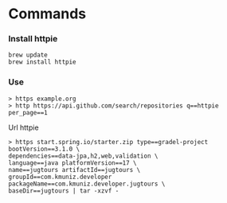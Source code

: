 # Commands

### Install httpie
```
brew update
brew install httpie
```

### Use

```
> https example.org
> http https://api.github.com/search/repositories q==httpie per_page==1

```

Url httpie
```
> https start.spring.io/starter.zip type==gradel-project bootVersion==3.1.0 \
dependencies==data-jpa,h2,web,validation \
language==java platformVersion==17 \
name==jugtours artifactId==jugtours \
groupId==com.kmuniz.developer packageName==com.kmuniz.developer.jugtours \
baseDir==jugtours | tar -xzvf -

```